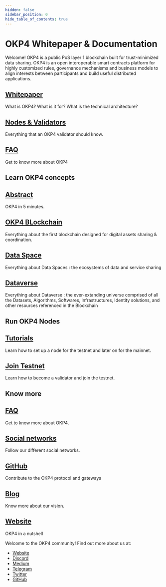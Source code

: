 ```yaml
---
hidden: false
sidebar_position: 0
hide_table_of_contents: true
---
```


# OKP4 Whitepaper & Documentation

Welcome! OKP4 is a public PoS layer 1 blockchain built for trust-minimized data sharing. OKP4 is an open interoperable smart contracts platform for highly customized rules, governance mechanisms and business models to align interests between participants and build useful distributed applications.

<div class="docs-card-container">
  <div class="row row-cols-1 row-cols-md-2a g-3">
    <div class="col">
      <div class="card card-body h-100 d-flex flex-column">
        <a
          href="/docs/whitepaper/abstract/"
          class="card-title card-link stretched-link"
        >
          <h2>Whitepaper</h2>
        </a>
        <p class="card-text">What is OKP4? What is it for? What is the technical architecture?
        </p>
      </div>
    </div>
    <div class="col">
      <div class="card card-body h-100 d-flex flex-column">
        <a
          href="/docs/nodes/introduction"
          class="card-title card-link stretched-link"
        >
          <h2>Nodes & Validators</h2>
        </a>
        <p class="card-text">Everything that an OKP4 validator should know.
        </p>
      </div>
    </div>
    <div class="col">
      <div class="card card-body h-100 d-flex flex-column">
        <a
          href="/docs/faq"
          class="card-title card-link stretched-link"
        >
          <h2>FAQ</h2>
        </a>
        <p class="card-text">Get to know more about OKP4
        </p>
      </div>
    </div>
  </div>
</div>


## Learn OKP4 concepts

<div class="docs-card-container">
  <div class="row row-cols-1 row-cols-md-3a g-3">
    <div class="col">
      <div class="card card-body h-100 d-flex flex-column">
        <a
          href="/docs/whitepaper/abstract/"
          class="card-title card-link stretched-link"
        >
          <h2>Abstract</h2>
        </a>
        <p class="card-text">OKP4 in 5 minutes.</p>
      </div>
    </div>
    <div class="col">
      <div class="card card-body h-100 d-flex flex-column">
        <a
          href="/docs/whitepaper/introduction/"
          class="card-title card-link stretched-link"
        >
          <h2>OKP4 BLockchain</h2>
        </a>
        <p class="card-text">Everything about the first blockchain designed for digital assets sharing & coordination.
        </p>
      </div>
    </div>
  </div>
</div>

<div class="docs-card-container">
  <div class="row row-cols-1 row-cols-md-3a g-3">
    <div class="col">
      <div class="card card-body h-100 d-flex flex-column">
        <a
          href="/docs/whitepaper/data-spaces/"
          class="card-title card-link stretched-link"
        >
          <h2>Data Space</h2>
        </a>
        <p class="card-text">Everything about Data Spaces : the ecosystems of data and service sharing</p>
      </div>
    </div>
    <div class="col">
      <div class="card card-body h-100 d-flex flex-column">
        <a
          href="/docs/whitepaper/dataverse/"
          class="card-title card-link stretched-link"
        >
          <h2>Dataverse</h2>
        </a>
        <p class="card-text">Everything about Dataverse : the ever-extanding universe comprised of all the Datasets, Algorithms, Softwares, Infrastructures, Identity solutions, and other resources referenced in the Blockchain
        </p>
      </div>
    </div>
  </div>
</div>

## Run OKP4 Nodes

<div class="docs-card-container">
  <div class="row row-cols-1 row-cols-md-3a g-3">
    <div class="col">
      <div class="card card-body h-100 d-flex flex-column">
        <a
          href="/docs/nodes/introduction"
          class="card-title card-link stretched-link"
        ><h2>Tutorials</h2></a>
        <p class="card-text">
          Learn how to set up a node for the testnet and later on for the
          mainnet.
        </p>
      </div>
    </div>
    <div class="col">
      <div class="card card-body h-100 d-flex flex-column">
        <a
          href="/docs/nodes/join-testnet"
          class="card-title card-link stretched-link"
        ><h2>Join Testnet</h2></a>
        <p class="card-text">
          Learn how to become a validator and join the testnet.
        </p>
      </div>
    </div>
  </div>
</div>

## Know more

<div class="docs-card-container">
  <div class="row row-cols-1 row-cols-md-2a g-4">
    <div class="col">
      <div class="card card-body h-100 d-flex flex-column">
        <a href="/docs/faq" class="card-title card-link stretched-link">
          <h2>FAQ</h2>
        </a>
        <p class="card-text">Get to know more about OKP4.</p>
      </div>
    </div>
    <div class="col">
      <div class="card card-body h-100 d-flex flex-column">
        <a href="https://linktr.ee/okp4" class="card-title card-link stretched-link">
          <h2>Social networks</h2>
        </a>
        <p class="card-text">Follow our different social networks.</p>
      </div>
    </div>
    <div class="col">
      <div class="card card-body h-100 d-flex flex-column">
        <a href="https://github.com/okp4/" class="card-title card-link stretched-link">
          <h2>GitHub</h2>
        </a>
        <p class="card-text">Contribute to the OKP4 protocol and gateways</p>
      </div>
    </div>
  </div>
</div>
<div class="docs-card-container">
  <div class="row row-cols-1 row-cols-md-2a g-4">
    <div class="col">
      <div class="card card-body h-100 d-flex flex-column">
        <a href="https://blog.okp4.network/" class="card-title card-link stretched-link">
          <h2>Blog</h2>
        </a>
        <p class="card-text">Know more about our vision.</p>
      </div>
    </div>
    <div class="col">
      <div class="card card-body h-100 d-flex flex-column">
        <a href="https://okp4.network" class="card-title card-link stretched-link">
          <h2>Website</h2>
        </a>
        <p class="card-text">OKP4 in a nutshell</p>
      </div>
    </div>
  </div>
</div>


Welcome to the OKP4 community! Find out more about us at:

* [Website](https://okp4.network/)
* [Discord](https://discord.gg/okp4)
* [Medium](https://blog.okp4.network/)
* [Telegram](https://t.me/okp4network)
* [Twitter](https://twitter.com/OKP4_Protocol)
* [GitHub](https://github.com/okp4)
